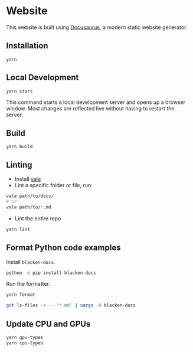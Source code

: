 # Website

This website is built using [Docusaurus](https://docusaurus.io/), a modern static website generator.

## Installation

```shell
yarn
```

## Local Development

```shell
yarn start
```

This command starts a local development server and opens up a browser window. Most changes are reflected live without having to restart the server.

## Build

```shell
yarn build
```

## Linting

- Install [vale](https://vale.sh/docs/vale-cli/installation/)
- Lint a specific folder or file, run:

```bash
vale path/to/docs/
# or
vale path/to/*.md
```

- Lint the entire repo

```bash
yarn lint
```

## Format Python code examples

Install `blacken-docs`.

```bash
python -m pip install blacken-docs
```

Run the formatter.

```bash
yarn format
```

```bash
git ls-files -z -- '*.md' | xargs -0 blacken-docs
```

## Update CPU and GPUs

```bash
yarn gpu-types
yarn cpu-types
```
